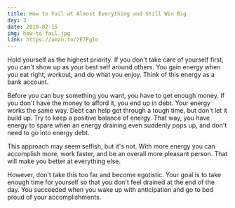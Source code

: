 ```yaml
---
title: How to Fail at Almost Everything and Still Win Big
day: 3
date: 2019-02-15
img: how-to-fail.jpg
link: https://amzn.to/2E7Fglo
---
```


Hold yourself as the highest priority. If you don't take care of yourself
first, you can't show up as your best self around others. You gain energy
when
you eat right, workout, and do what you enjoy. Think of this energy as a bank
account.

Before you can buy something you want, you have to get enough money. If you
don't have the money to afford it, you end up in debt. Your energy works the
same way. Debt can help get through a tough time, but don't let it build up.
Try to keep a positive balance of energy. That way, you have energy to spare
when an energy draining even suddenly pops up, and don't need to go into
energy
debt.

This approach may seem selfish, but it's not. With more energy you can
accomplish more, work faster, and be an overall more pleasant person. That
will
make you better at everything else.

However, don't take this too far and become egotistic. Your goal is to take
enough time for yourself so that you don't feel drained at the end of the
day.
You succeeded when you wake up with anticipation and go to bed proud of your
accomplishments.
